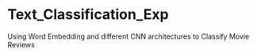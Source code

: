 # Text_Classification_Exp
Using Word Embedding and different CNN architectures to Classify Movie Reviews
